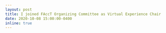 ```yaml
---
layout: post
title: I joined FAccT Organizing Committee as Virtual Experience Chair
date: 2020-10-08 15:00:00-0400
inline: true
---
```

